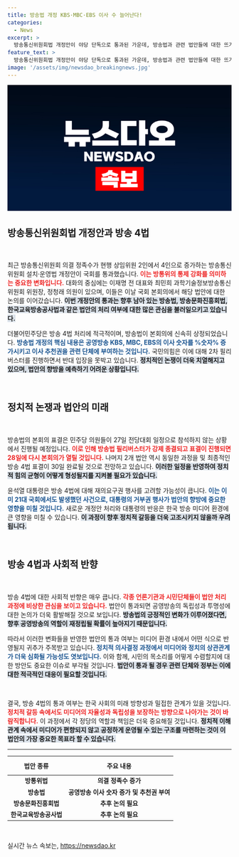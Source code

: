 ```yaml
---
title: 방송법 개정 KBS·MBC·EBS 이사 수 늘어난다!
categories:
  - News
excerpt: >
  방송통신위원회법 개정안이 야당 단독으로 통과된 가운데, 방송법과 관련 법안들에 대한 뜨거운 논쟁이 시작되었다! 민주당의 강행 처리 계획과 국민의힘의 필리버스터가 맞붙는 이 긴박한 상황에서, 정치 판세는 어떻게 바뀔까?
feature_text: >
  방송통신위원회법 개정안이 야당 단독으로 통과된 가운데, 방송법과 관련 법안들에 대한 뜨거운 논쟁이 시작되었다! 민주당의 강행 처리 계획과 국민의힘의 필리버스터가 맞붙는 이 긴박한 상황에서, 정치 판세는 어떻게 바뀔까?
image: '/assets/img/newsdao_breakingnews.jpg'
---
```


<p><img src="/assets/img/newsdao_breakingnews.jpg" alt="cryptoinkorea 속보" /></p>

<h2 data-ke-size="size26">방송통신위원회법 개정안과 방송 4법</h2>

<p data-ke-size="size16">&nbsp;</p>

<p data-ke-size="size16">최근 방송통신위원회 의결 정족수가 현행 상임위원 2인에서 4인으로 증가하는 방송통신위원회 설치·운영법 개정안이 국회를 통과했습니다. <b><span style="color: #ee2323;">이는 방통위의 통제 강화를 의미하는 중요한 변화입니다.</span></b> 대화의 중심에는 이재명 전 대표와 최민희 과학기술정보방송통신위원회 위원장, 정청래 의원이 있으며, 이들은 이날 국회 본회의에서 해당 법안에 대한 논의를 이어갔습니다. <b><span style="background-color: #21538527;">이번 개정안의 통과는 향후 남아 있는 방송법, 방송문화진흥회법, 한국교육방송공사법과 같은 법안의 처리 여부에 대한 많은 관심을 불러일으키고 있습니다.</span></b></p>

<p data-ke-size="size16">더불어민주당은 방송 4법 처리에 적극적이며, 방송법이 본회의에 신속히 상정되었습니다. <b><span style="color: #1a5490;">방송법 개정의 핵심 내용은 공영방송 KBS, MBC, EBS의 이사 숫자를 %숫자% 증가시키고 이사 추천권을 관련 단체에 부여하는 것입니다.</span></b> 국민의힘은 이에 대해 2차 필리버스터를 진행하면서 반대 입장을 못박고 있습니다. <b><span style="background-color: #21538527;">정치적인 논쟁이 더욱 치열해지고 있으며, 법안의 향방을 예측하기 어려운 상황입니다.</span></b></p>

<p data-ke-size="size16">&nbsp;</p>

<h2 data-ke-size="size26">정치적 논쟁과 법안의 미래</h2>

<p data-ke-size="size16">&nbsp;</p>

<p data-ke-size="size16">방송법의 본회의 표결은 민주당 의원들이 27일 전당대회 일정으로 참석하지 않는 상황에서 진행될 예정입니다. <b><span style="color: #ee2323;">이로 인해 방송법 필리버스터가 강제 종결되고 표결이 진행되면 28일에 다시 본회의가 열릴 것입니다.</span></b> 나머지 2개 법안 역시 동일한 과정을 및 최종적인 방송 4법 표결이 30일 완료될 것으로 전망하고 있습니다. <b><span style="background-color: #21538527;">이러한 일정을 반영하여 정치적 힘의 균형이 어떻게 형성될지를 지켜볼 필요가 있습니다.</span></b></p>

<p data-ke-size="size16">윤석열 대통령은 방송 4법에 대해 재의요구권 행사를 고려할 가능성이 큽니다. <b><span style="color: #1a5490;">이는 이미 21대 국회에서도 발생했던 사건으로, 대통령의 거부권 행사가 법안의 향방에 중요한 영향을 미칠 것입니다.</span></b> 새로운 개정안 처리와 대통령의 반응은 한국 방송 미디어 환경에 큰 영향을 미칠 수 있습니다. <b><span style="background-color: #21538527;">이 과정이 향후 정치적 갈등을 더욱 고조시키지 않을까 우려됩니다.</span></b></p>

<p data-ke-size="size16">&nbsp;</p>

<h2 data-ke-size="size26">방송 4법과 사회적 반향</h2>

<p data-ke-size="size16">&nbsp;</p>

<p data-ke-size="size16">방송 4법에 대한 사회적 반향은 매우 큽니다. <b><span style="color: #ee2323;">각종 언론기관과 시민단체들이 법안 처리 과정에 비상한 관심을 보이고 있습니다.</span></b> 법안이 통과되면 공영방송의 독립성과 투명성에 대한 논의가 더욱 활발해질 것으로 보입니다. <b><span style="background-color: #21538527;">방송법의 긍정적인 변화가 이루어졌다면, 향후 공영방송의 역할이 재정립될 확률이 높아지기 때문입니다.</span></b></p>

<p data-ke-size="size16">따라서 이러한 변화들을 반영한 법안의 통과 여부는 미디어 환경 내에서 어떤 식으로 반영될지 귀추가 주목받고 있습니다. <b><span style="color: #1a5490;">정치적 의사결정 과정에서 미디어와 정치의 상관관계가 더욱 심화될 가능성도 엿보입니다.</span></b> 이와 함께, 시민의 목소리를 어떻게 수렴할지에 대한 방안도 중요한 이슈로 부각될 것입니다. <b><span style="background-color: #21538527;">법안이 통과 될 경우 관련 단체와 정부는 이에 대한 적극적인 대응이 필요할 것입니다.</span></b></p>

<p data-ke-size="size16">&nbsp;</p>

<p data-ke-size="size16">결국, 방송 4법의 통과 여부는 한국 사회의 미래 방향성과 밀접한 관계가 있을 것입니다. <b><span style="color: #ee2323;">정치적 갈등 속에서도 미디어의 자율성과 독립성을 보장하는 방향으로 나아가는 것이 바람직합니다.</span></b> 이 과정에서 각 정당의 역할과 책임은 더욱 중요해질 것입니다. <b><span style="background-color: #21538527;">정치적 이해관계 속에서 미디어가 편향되지 않고 공정하게 운영될 수 있는 구조를 마련하는 것이 이 법안의 가장 중요한 목표라 할 수 있습니다.</span></b></p>

<hr />

<table style="width: 100%;">
  <thead>
    <tr>
      <th style="text-align: center; height: 35px;"><b>법안 종류</b></th>
      <th style="text-align: center; height: 35px;"><b>주요 내용</b></th>
    </tr>
  </thead>
  <tbody>
    <tr>
      <td style="text-align: center; height: 17px;"><b>방통위법</b></td>
      <td style="text-align: center; height: 17px;"><b>의결 정족수 증가</b></td>
    </tr>
    <tr>
      <td style="text-align: center; height: 17px;"><b>방송법</b></td>
      <td style="text-align: center; height: 17px;"><b>공영방송 이사 숫자 증가 및 추천권 부여</b></td>
    </tr>
    <tr>
      <td style="text-align: center; height: 17px;"><b>방송문화진흥회법</b></td>
      <td style="text-align: center; height: 17px;"><b>추후 논의 필요</b></td>
    </tr>
    <tr>
      <td style="text-align: center; height: 17px;"><b>한국교육방송공사법</b></td>
      <td style="text-align: center; height: 17px;"><b>추후 논의 필요</b></td>
    </tr>
  </tbody>
</table> 

<p data-ke-size="size16">&nbsp;</p>
실시간 뉴스 속보는, <a href="https://newsdao.kr" rel="dofollow">https://newsdao.kr</a>


